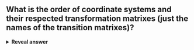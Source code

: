 ## What is the order of coordinate systems and their respected transformation matrixes (just the names of the transition matrixes)?
<details>
<summary><b>Reveal answer</b></summary>
Local space -[Model matrix]-&gt; world space<br><br>world space -[view matrix]-&gt; view space<br><br>view space -[projection matrix]-&gt; clip space<br><br>clip space -[viewport transform]-&gt; screen space
</details>
